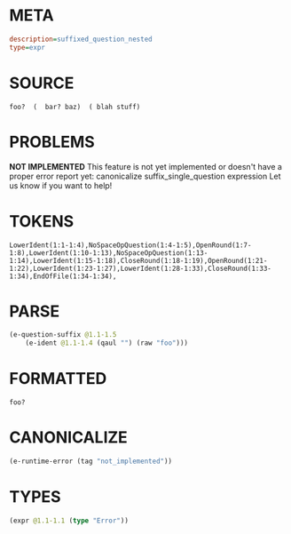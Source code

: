 # META
~~~ini
description=suffixed_question_nested
type=expr
~~~
# SOURCE
~~~roc
foo?  (  bar? baz)  ( blah stuff)
~~~
# PROBLEMS
**NOT IMPLEMENTED**
This feature is not yet implemented or doesn't have a proper error report yet: canonicalize suffix_single_question expression
Let us know if you want to help!

# TOKENS
~~~zig
LowerIdent(1:1-1:4),NoSpaceOpQuestion(1:4-1:5),OpenRound(1:7-1:8),LowerIdent(1:10-1:13),NoSpaceOpQuestion(1:13-1:14),LowerIdent(1:15-1:18),CloseRound(1:18-1:19),OpenRound(1:21-1:22),LowerIdent(1:23-1:27),LowerIdent(1:28-1:33),CloseRound(1:33-1:34),EndOfFile(1:34-1:34),
~~~
# PARSE
~~~clojure
(e-question-suffix @1.1-1.5
	(e-ident @1.1-1.4 (qaul "") (raw "foo")))
~~~
# FORMATTED
~~~roc
foo?
~~~
# CANONICALIZE
~~~clojure
(e-runtime-error (tag "not_implemented"))
~~~
# TYPES
~~~clojure
(expr @1.1-1.1 (type "Error"))
~~~
